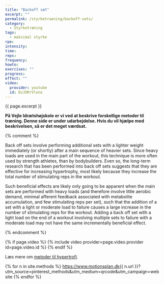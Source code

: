 ```yaml
---
title: "Backoff sæt"
excerpt: ""
permalink: /styrketraening/backoff-sets/
category:
  - Styrketræning
tags:
  - maksimal styrke
rpe: 
intensity: 
time: 
reps: 
frequency: 
howto:
exercises: ""
progress:
effect: ""
video:
  provider: youtube
  id: DzJORrVlono
---
```


{{ page.excerpt }}

**På Vejle Idrætshøjskole er vi ved at beskrive forskellige metoder til træning. Denne side er under udarbejdelse. Hvis du vil hjælpe med beskrivelsen, så er det meget værdsat.**

{% comment %}

Back off sets involve performing additional sets with a lighter weight immediately (or shortly) after a main sequence of heavier sets. Since heavy loads are used in the main part of the workout, this technique is more often used by strength athletes, than by bodybuilders.
Even so, the long-term research that has been performed into back off sets suggests that they are effective for increasing hypertrophy, most likely because they increase the total number of stimulating reps in the workout.

Such beneficial effects are likely only going to be apparent when the main sets are performed with heavy loads (and therefore involve little aerobic demand, minimal afferent feedback associated with metabolite accumulation, and few stimulating reps per set), such that the addition of a set with a light or moderate load to failure causes a large increase in the number of stimulating reps for the workout. Adding a back off set with a light load on the end of a workout involving multiple sets to failure with a moderate load may not have the same incrementally beneficial effect.

{% endcomment %}

{% if page.video %}
  {% include video provider=page.video.provider id=page.video.id %}
{% endif %}

Læs mere om [metoder til hypertrofi](/hypertrofi-metoder/).

{% for n in site.methods %}
    https://www.motionsplan.dk{{ n.url }}?utm_source=pinterest_methods&utm_medium=qrcode&utm_campaign=website
{% endfor %}
